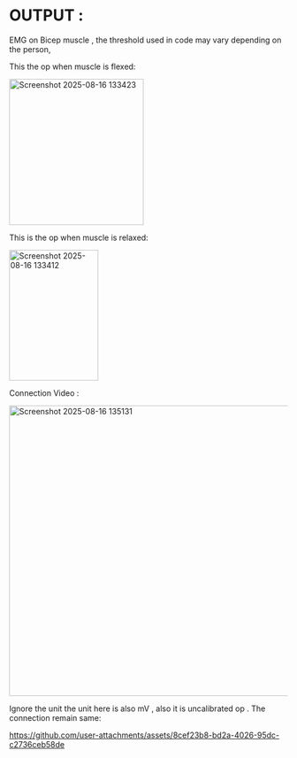 # OUTPUT :

EMG on Bicep muscle , the threshold used in code may vary depending on the person,

This the op when muscle is flexed:

<img width="243" height="264" alt="Screenshot 2025-08-16 133423" src="https://github.com/user-attachments/assets/425ad174-ba2e-4ebc-910b-0c211cf2ab85" />

This is the op when muscle is relaxed:

<img width="161" height="236" alt="Screenshot 2025-08-16 133412" src="https://github.com/user-attachments/assets/bd0cdcf2-2fd1-4b08-aecd-1c2b666a4daa" />

Connection Video :


<img width="870" height="525" alt="Screenshot 2025-08-16 135131" src="https://github.com/user-attachments/assets/1f5d011d-e9e2-4336-b04c-24f288d8b12a" />


Ignore the unit the unit here is also mV , also it is uncalibrated op . The connection remain same: 

https://github.com/user-attachments/assets/8cef23b8-bd2a-4026-95dc-c2736ceb58de







